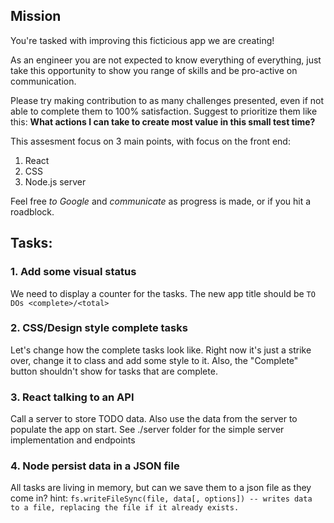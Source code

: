 ## Mission

You're tasked with improving this ficticious app we are creating!

As an engineer you are not expected to know everything of everything, just take this opportunity to show you range of skills and be pro-active on communication.

Please try making contribution to as many challenges presented, even if not able to complete them to 100% satisfaction. Suggest to prioritize them like this: **What actions I can take to create most value in this small test time?**

This assesment focus on 3 main points, with focus on the front end:

1. React
2. CSS
3. Node.js server

Feel free _to Google_ and _communicate_ as progress is made, or if you hit a roadblock.


## Tasks:

### 1. Add some visual status

We need to display a counter for the tasks.
The new app title should be `TO DOs <complete>/<total>`

### 2. CSS/Design style complete tasks

Let's change how the complete tasks look like.
Right now it's just a strike over, change it to class and add some style to it.
Also, the "Complete" button shouldn't show for tasks that are complete.

### 3. React talking to an API

Call a server to store TODO data.
Also use the data from the server to populate the app on start.
See ./server folder for the simple server implementation and endpoints

### 4. Node persist data in a JSON file

All tasks are living in memory, but can we save them to a json file as they come in?
hint: `fs.writeFileSync(file, data[, options]) -- writes data to a file, replacing the file if it already exists.`
